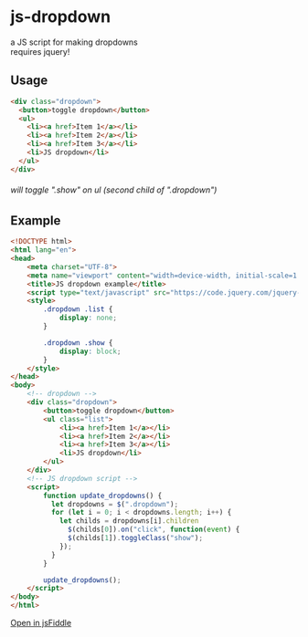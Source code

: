 # js-dropdown
a JS script for making dropdowns<br>
requires jquery!

## Usage
```html
<div class="dropdown">
  <button>toggle dropdown</button>
  <ul>
    <li><a href>Item 1</a></li>
    <li><a href>Item 2</a></li>
    <li><a href>Item 3</a></li>
    <li>JS dropdown</li>
  </ul>
</div>
```
###### will toggle ".show" on ul (second child of ".dropdown")

## Example
```html
<!DOCTYPE html>
<html lang="en">
<head>
	<meta charset="UTF-8">
	<meta name="viewport" content="width=device-width, initial-scale=1.0">
	<title>JS dropdown example</title>
	<script type="text/javascript" src="https://code.jquery.com/jquery-3.6.0.slim.min.js" integrity="sha256-u7e5khyithlIdTpu22PHhENmPcRdFiHRjhAuHcs05RI=" crossorigin="anonymous"></script>
	<style>
		.dropdown .list {
			display: none;
		}

		.dropdown .show {
			display: block;
		}
	</style>
</head>
<body>
	<!-- dropdown -->
	<div class="dropdown">
		<button>toggle dropdown</button>
		<ul class="list">
			<li><a href>Item 1</a></li>
			<li><a href>Item 2</a></li>
			<li><a href>Item 3</a></li>
	 		<li>JS dropdown</li>
		</ul>
	</div>
	<!-- JS dropdown script -->
	<script>
		function update_dropdowns() {
		  let dropdowns = $(".dropdown");
		  for (let i = 0; i < dropdowns.length; i++) {
		    let childs = dropdowns[i].children
		      $(childs[0]).on("click", function(event) {
		      $(childs[1]).toggleClass("show");
		    });
		  }
		}

		update_dropdowns();
	</script>
</body>
</html>
```
[Open in jsFiddle](https://jsfiddle.net/7L56zoxp/2/ "Open in jsFiddle")
